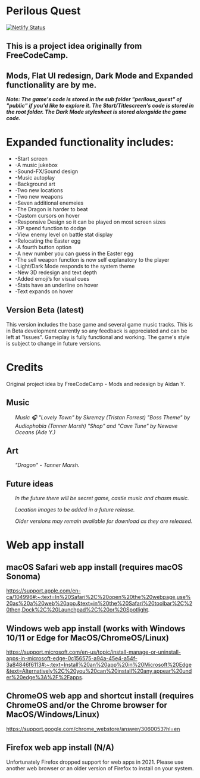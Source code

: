 # Perilous Quest

[![Netlify Status](https://api.netlify.com/api/v1/badges/f312c3e8-98b6-4e22-ac50-3296bf34db80/deploy-status)](https://app.netlify.com/sites/perilous-quest/deploys)

## This is a project idea originally from FreeCodeCamp. 
## Mods, Flat UI redesign, Dark Mode and Expanded functionality are by me.

<i><b>
Note: The game's code is stored in the sub folder "perilous_quest" of "public" if you'd like to explore it. The Start/Titlescreen's code is stored in the root folder. The Dark Mode stylesheet is stored alongside the game code.
</b></i>
  
# Expanded functionality includes: 
<ul>
  <li>-Start screen</li> 
  <li>-A music jukebox</li> 
  <li>-Sound-FX/Sound design</li> 
  <li>-Music autoplay</li>
  <li>-Background art</li>
  <li>-Two new locations</li>
  <li>-Two new weapons</li>
  <li>-Seven additional enemeies</li>
  <li>-The Dragon is harder to beat</li>
  <li>-Custom cursors on hover</li>
  <li>-Responsive Design so it can be played on most screen sizes</li>
  <li>-XP spend function to dodge</li>
  <li>-View enemy level on battle stat display</li>
  <li>-Relocating the Easter egg</li>
  <li>-A fourth button option</li>
  <li>-A new number you can guess in the Easter egg</li>
  <li>-The sell weapon function is now self explanatory to the player</li>
  <li>-Light/Dark Mode responds to the system theme</li>
  <li>-New 3D redesign and text depth</li>
  <li>-Added emoji’s for visual cues</li>
  <li>-Stats have an underline on hover</li>
  <li>-Text expands on hover</li>
</ul>

## Version Beta (latest)

This version includes the base game and several game music tracks. This is in Beta development currently so any feedback is appreciated and can be left at "Issues". Gameplay is fully functional and working. The game's style is subject to change in future versions.

# Credits

Original project idea by FreeCodeCamp - Mods and redesign by Aidan Y.

## Music
<ul>
<i>Music 🎧 "Lovely Town" by  Skremzy (Tristan Forrest)</i> 
<i>"Boss Theme" by Audiophobia (Tanner Marsh)</i>
<i>"Shop" and "Cave Tune" by Newave Oceans (Ade Y.)</i>
</ul>

## Art
<ul>
<i>"Dragon" - Tanner Marsh.</i>
</ul>

## Future ideas

<ul>
<i>In the future there will be secret game, castle music and chasm music.</i> 
  
<i>Location images to be added in a future release.</i>

<i>Older versions may remain available for download as they are released.</i>
</ul>

# Web app install

## macOS Safari web app install (requires macOS Sonoma)

https://support.apple.com/en-ca/104996#:~:text=In%20Safari%2C%20open%20the%20webpage,use%20as%20a%20web%20app.&text=in%20the%20Safari%20toolbar%2C%20then,Dock%2C%20Launchpad%2C%20or%20Spotlight.

## Windows web app install (works with Windows 10/11 or Edge for MacOS/ChromeOS/Linux)

https://support.microsoft.com/en-us/topic/install-manage-or-uninstall-apps-in-microsoft-edge-0c156575-a94a-45e4-a54f-3a84846f6113#:~:text=Install%20an%20app%20in%20Microsoft%20Edge&text=Alternatively%2C%20you%20can%20install%20any,appear%20under%20edge%3A%2F%2Fapps.

## ChromeOS web app and shortcut install (requires ChromeOS and/or the Chrome browser for MacOS/Windows/Linux)

https://support.google.com/chrome_webstore/answer/3060053?hl=en

## Firefox web app install (N/A)

Unfortunately Firefox dropped support for web apps in 2021. Please use another web browser or an older version of Firefox to install on your system.

